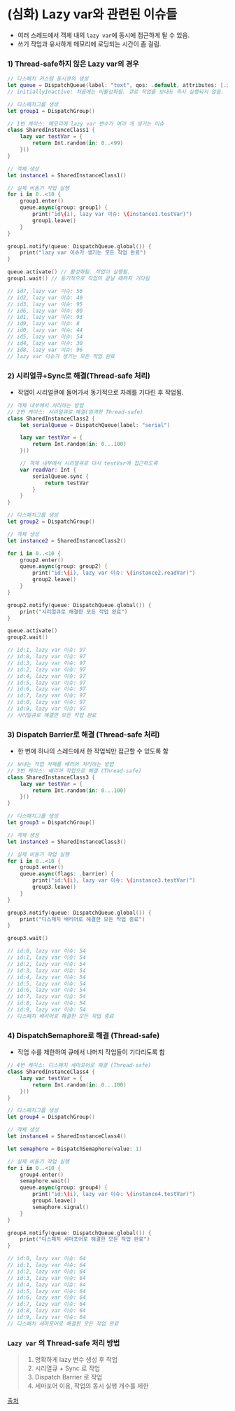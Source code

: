 # (심화) Lazy var와 관련된 이슈들

* 여러 스레드에서 객체 내의 `lazy var`에 동시에 접근하게 될 수 있음.
* 쓰기 작업과 유사하게 메모리에 로딩되는 시간이 좀 걸림.



### 1) Thread-safe하지 않은 Lazy var의 경우

```swift
// 디스패치 커스텀 동시큐의 생성
let queue = DispatchQueue(label: "text", qos: .default, attributes: [.initiallyInactive, .concurrent])
// initiallyInactive: 처음에는 비활성화됨. 큐로 작업을 보내도 즉시 실행되지 않음.

// 디스패치그룹 생성
let group1 = DispatchGroup()

// 1번 케이스: 메모리에 lazy var 변수가 여러 개 생기는 이슈
class SharedInstanceClass1 {
    lazy var testVar = {
        return Int.random(in: 0..<99)
    }()
}

// 객체 생성
let instance1 = SharedInstanceClass1()

// 실제 비동기 작업 실행
for i in 0..<10 {
    group1.enter()
    queue.async(group: group1) {
        print("id\(i), lazy var 이슈: \(instance1.testVar)")
        group1.leave()
    }
}

group1.notify(queue: DispatchQueue.global()) {
    print("lazy var 이슈가 생기는 모든 작업 완료")
}

queue.activate() // 활성화됨. 작업이 실행됨.
group1.wait() // 동기적으로 작업이 끝날 때까지 기다림

// id7, lazy var 이슈: 56
// id2, lazy var 이슈: 40
// id3, lazy var 이슈: 95
// id6, lazy var 이슈: 80
// id1, lazy var 이슈: 93
// id9, lazy var 이슈: 8
// id0, lazy var 이슈: 44
// id5, lazy var 이슈: 54
// id4, lazy var 이슈: 30
// id8, lazy var 이슈: 96
// lazy var 이슈가 생기는 모든 작업 완료
```



### 2) 시리얼큐+Sync로 해결(Thread-safe 처리)

* 작업이 시리얼큐에 들어가서 동기적으로 차례를 기다린 후 작업됨.

```swift
// 객체 내부에서 처리하는 방법
// 2번 케이스: 시리얼큐로 해결(엄격한 Thread-safe)
class SharedInstanceClass2 {
    let serialQueue = DispatchQueue(label: "serial")

    lazy var testVar = {
        return Int.random(in: 0...100)
    }()

    // 객체 내부에서 시리얼큐로 다시 testVar에 접근하도록
    var readVar: Int {
        serialQueue.sync {
            return testVar
        }
    }
}

// 디스패치그룹 생성
let group2 = DispatchGroup()

// 객체 생성
let instance2 = SharedInstanceClass2()

for i in 0..<10 {
    group2.enter()
    queue.async(group: group2) {
        print("id:\(i), lazy var 이슈: \(instance2.readVar)")
        group2.leave()
    }
}

group2.notify(queue: DispatchQueue.global()) {
    print("시리얼큐로 해결한 모든 작업 완료")
}

queue.activate()
group2.wait()

// id:1, lazy var 이슈: 97
// id:8, lazy var 이슈: 97
// id:3, lazy var 이슈: 97
// id:2, lazy var 이슈: 97
// id:4, lazy var 이슈: 97
// id:5, lazy var 이슈: 97
// id:6, lazy var 이슈: 97
// id:7, lazy var 이슈: 97
// id:0, lazy var 이슈: 97
// id:9, lazy var 이슈: 97
// 시리얼큐로 해결한 모든 작업 완료
```



### 3) Dispatch Barrier로 해결 (Thread-safe 처리)

* 한 번에 하나의 스레드에서 한 작업씩만 접근할 수 있도록 함

```swift
// 보내는 작업 자체를 배리어 처리하는 방법
// 3번 케이스: 배리어 작업으로 해결 (Thread-safe)
class SharedInstanceClass3 {
    lazy var testVar = {
        return Int.random(in: 0...100)
    }()
}

// 디스패치그룹 생성
let group3 = DispatchGroup()

// 객체 생성
let instance3 = SharedInstanceClass3()

// 실제 비동기 작업 실행
for i in 0..<10 {
    group3.enter()
    queue.async(flags: .barrier) {
        print("id:\(i), lazy var 이슈: \(instance3.testVar)")
        group3.leave()
    }
}

group3.notify(queue: DispatchQueue.global()) {
    print("디스패치 배리어로 해결한 모든 작업 종료")
}

group3.wait()

// id:0, lazy var 이슈: 54
// id:1, lazy var 이슈: 54
// id:2, lazy var 이슈: 54
// id:3, lazy var 이슈: 54
// id:4, lazy var 이슈: 54
// id:5, lazy var 이슈: 54
// id:6, lazy var 이슈: 54
// id:7, lazy var 이슈: 54
// id:8, lazy var 이슈: 54
// id:9, lazy var 이슈: 54
// 디스패치 배리어로 해결한 모든 작업 종료
```



### 4) DispatchSemaphore로 해결 (Thread-safe)

* 작업 수를 제한하여 큐에서 나머지 작업들이 기다리도록 함

```swift
// 4번 케이스: 디스패치 세마포어로 해결 (Thread-safe)
class SharedInstanceClass4 {
    lazy var testVar = {
        return Int.random(in: 0...100)
    }()
}

// 디스패치그룹 생성
let group4 = DispatchGroup()

// 객체 생성
let instance4 = SharedInstanceClass4()

let semaphore = DispatchSemaphore(value: 1)

// 실제 비동기 작업 실행
for i in 0..<10 {
    group4.enter()
    semaphore.wait()
    queue.async(group: group4) {
        print("id:\(i), lazy var 이슈: \(instance4.testVar)")
        group4.leave()
        semaphore.signal()
    }
}

group4.notify(queue: DispatchQueue.global()) {
    print("디스패치 세마포어로 해결한 모든 작업 완료")
}

// id:0, lazy var 이슈: 64
// id:1, lazy var 이슈: 64
// id:2, lazy var 이슈: 64
// id:3, lazy var 이슈: 64
// id:4, lazy var 이슈: 64
// id:5, lazy var 이슈: 64
// id:6, lazy var 이슈: 64
// id:7, lazy var 이슈: 64
// id:8, lazy var 이슈: 64
// id:9, lazy var 이슈: 64
// 디스패치 세마포어로 해결한 모든 작업 완료
```



### `Lazy var` 의 Thread-safe 처리 방법

> 1. 명확하게 lazy 변수 생성 후 작업
> 2. 시리열큐 + Sync 로 작업
> 3. Dispatch Barrier 로 작업
> 4. 세마포어 이용, 작업의 동시 실행 개수를 제한



[출처](https://www.inflearn.com/course/iOS-Concurrency-GCD-Operation/dashboard)